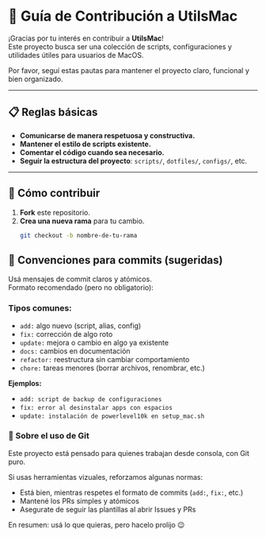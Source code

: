 # 🤝 Guía de Contribución a UtilsMac

¡Gracias por tu interés en contribuir a **UtilsMac**!  
Este proyecto busca ser una colección de scripts, configuraciones y utilidades útiles para usuarios de MacOS.

Por favor, seguí estas pautas para mantener el proyecto claro, funcional y bien organizado.

---

## 📋 Reglas básicas

- **Comunicarse de manera respetuosa y constructiva.**
- **Mantener el estilo de scripts existente.**
- **Comentar el código cuando sea necesario.**
- **Seguir la estructura del proyecto**: `scripts/`, `dotfiles/`, `configs/`, etc.

---

## 🚀 Cómo contribuir

1. **Fork** este repositorio.
2. **Crea una nueva rama** para tu cambio.
   ```bash
   git checkout -b nombre-de-tu-rama

## 📝 Convenciones para commits (sugeridas)

Usá mensajes de commit claros y atómicos.  
Formato recomendado (pero no obligatorio):

### Tipos comunes:
- `add:` algo nuevo (script, alias, config)
- `fix:` corrección de algo roto
- `update:` mejora o cambio en algo ya existente
- `docs:` cambios en documentación
- `refactor:` reestructura sin cambiar comportamiento
- `chore:` tareas menores (borrar archivos, renombrar, etc.)

**Ejemplos:**
- `add: script de backup de configuraciones`
- `fix: error al desinstalar apps con espacios`
- `update: instalación de powerlevel10k en setup_mac.sh`


### 🧉 Sobre el uso de Git

Este proyecto está pensado para quienes trabajan desde consola, con Git puro.

Si usas herramientas vizuales, reforzamos algunas normas:
- Está bien, mientras respetes el formato de commits (`add:`, `fix:`, etc.)
- Mantené los PRs simples y atómicos
- Asegurate de seguir las plantillas al abrir Issues y PRs

En resumen: usá lo que quieras, pero hacelo prolijo 😉